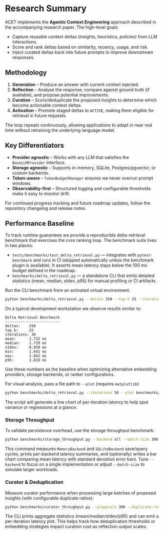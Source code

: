 # Research Summary

ACET implements the **Agentic Context Engineering** approach described in the accompanying research paper. The high-level goals:

- Capture reusable context deltas (insights, heuristics, policies) from LLM interactions.
- Score and rank deltas based on similarity, recency, usage, and risk.
- Inject curated deltas back into future prompts to improve downstream responses.

## Methodology

1. **Generation** – Produce an answer with current context injected.
2. **Reflection** – Analyse the response, compare against ground truth (if available), and propose potential improvements.
3. **Curation** – Score/deduplicate the proposed insights to determine which become actionable context deltas.
4. **Activation** – Promote staged deltas to `ACTIVE`, making them eligible for retrieval in future requests.

The loop repeats continuously, allowing applications to adapt in near real time without retraining the underlying language model.

## Key Differentiators

- **Provider agnostic** – Works with any LLM that satisfies the `BaseLLMProvider` interface.
- **Storage agnostic** – Supports in-memory, SQLite, Postgres/pgvector, or custom backends.
- **Token-aware** – `TokenBudgetManager` ensures we never overrun prompt windows.
- **Observability-first** – Structured logging and configurable thresholds make it easy to monitor drift.

For continued progress tracking and future roadmap updates, follow the repository changelog and release notes.

## Performance Baseline

To track runtime guarantees we provide a reproducible delta-retrieval benchmark that exercises the core ranking loop. The benchmark suite lives in two places:

- `tests/benchmarks/test_delta_retrieval.py` &mdash; integrates with `pytest-benchmark` and runs in CI (skipped automatically unless the benchmark plugin is available). It asserts mean latency stays below the 100&nbsp;ms budget defined in the roadmap.
- `benchmarks/delta_retrieval.py` &mdash; a standalone CLI that emits detailed statistics (mean, median, stdev, p95) for manual profiling or CI artifacts.

Run the CLI benchmark from an activated virtual environment:

```bash
python benchmarks/delta_retrieval.py --deltas 250 --top-k 25 --iterations 30
```

On a typical development workstation we observe results similar to:

```
Delta Retrieval Benchmark
-------------------------
deltas:    250
top_k:     25
iterations: 30
mean:      1.732 ms
median:    1.739 ms
stdev:     0.050 ms
min:       1.641 ms
max:       1.842 ms
p95:       1.816 ms
```

Use these numbers as the baseline when optimizing alternative embedding providers, storage backends, or ranker configurations.

For visual analysis, pass a file path to `--plot` (requires `matplotlib`):

```bash
python benchmarks/delta_retrieval.py --iterations 50 --plot benchmarks/artifacts/delta_latency.png
```

The script will generate a line chart of per-iteration latency to help spot variance or regressions at a glance.

### Storage Throughput

To validate persistence overhead, use the storage throughput benchmark:

```bash
python benchmarks/storage_throughput.py --backend all --batch-size 300 --iterations 30 --plot benchmarks/artifacts/storage_latency.png
```

This command measures `MemoryBackend` and `SQLiteBackend` save/query cycles, prints per-backend latency summaries, and (optionally) writes a bar chart comparing mean latency with standard deviation error bars. Tune `--backend` to focus on a single implementation or adjust `--batch-size` to simulate larger workloads.

### Curator & Deduplication

Measure curator performance when processing large batches of proposed insights (with configurable duplicate ratios):

```bash
python benchmarks/curator_throughput.py --proposals 300 --duplicate-ratio 0.3 --iterations 20 --plot benchmarks/artifacts/curator_latency.png
```

The CLI prints aggregate statistics (mean/median/stdev/p95) and can emit a per-iteration latency plot. This helps track how deduplication thresholds or embedding strategies impact curation cost as reflection output scales.
